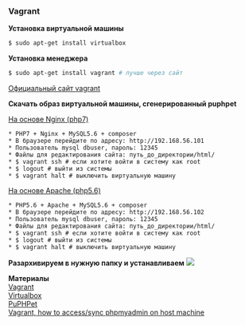 <h3>Vagrant</h3>

<b>Установка виртуальной машины</b>

```bash
$ sudo apt-get install virtualbox
```

<b>Установка менеджера</b>
	
```bash
$ sudo apt-get install vagrant # лучше через сайт 
```

<a href="https://www.vagrantup.com/downloads.html">Официальный сайт vagrant</a>

<b>Скачать образ виртуальной машины, сгенерированный puphpet</b>

<a href="https://github.com/splincode/basework/raw/master/php/lesson09/nginx.zip">На основе Nginx (php7) </a>

```text
* PHP7 + Nginx + MySQL5.6 + composer
* В браузере перейдите по адресу: http://192.168.56.101
* Пользователь mysql dbuser, пароль: 12345
* Файлы для редактирования сайта: путь_до_директории/html/
* $ vagrant ssh # если хотите войти в систему как root
* $ logout # выйти из системы
* $ vagrant halt # выключить виртуальную машину
```

<a href="https://github.com/splincode/basework/raw/master/php/lesson09/apache.zip">На основе Apache (php5.6) </a>

```text
* PHP5.6 + Apache + MySQL5.6 + composer
* В браузере перейдите по адресу: http://192.168.56.102
* Пользователь mysql dbuser, пароль: 12345
* Файлы для редактирования сайта: путь_до_директории/html/
* $ vagrant ssh # если хотите войти в систему как root
* $ logout # выйти из системы
* $ vagrant halt # выключить виртуальную машину
```

<b>Разархивируем в нужную папку и устанавливаем</b>
<img src="https://habrastorage.org/files/561/ee0/9c4/561ee09c4e724ff6af51d5abd5af7ad2.png"/>

<b>Материалы</b> <br>
<a href="https://www.vagrantup.com/downloads.html">Vagrant</a> <br>
<a href="https://www.virtualbox.org/wiki/Linux_Downloads">Virtualbox</a> <br>
<a href="https://puphpet.com">PuPHPet</a> <br>
<a href="http://stackoverflow.com/questions/22752512/vagrant-how-to-access-sync-phpmyadmin-on-host-machine">Vagrant, how to access/sync phpmyadmin on host machine</a> <br>